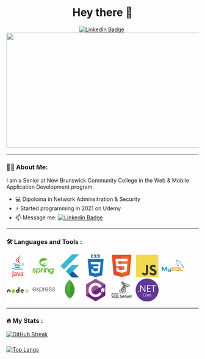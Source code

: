   <h1 align="center">
    Hey there 👋
</h1>

<div id="header" align="center">
  <div id="badges" style="display: inline-block;">
    <a href="https://www.linkedin.com/in/dylan-cleveland-382232131/">
      <img src="https://img.shields.io/badge/LinkedIn-blue?style=for-the-badge&logo=linkedin&logoColor=white" alt="LinkedIn Badge"/>
    </a>
  </div>
 <img src="https://komarev.com/ghpvc/?username=dylcle&style=flat-square&color=blue" alt=""/>
</div>
<div align="center">
  <img src="https://media.giphy.com/media/dWesBcTLavkZuG35MI/giphy.gif" width="600" height="300"/>
</div>

---
### 👨‍💻 About Me:
I am a Senior at New Brunswick Community College in the Web & Mobile Application Development program. 
-  💻 Dipoloma in Network Adminsitration & Security
-  ⚡ Started programming in 2021 on Udemy
-  📫 Message me:  [![Linkedin Badge](https://img.shields.io/badge/linkedin-blue?style=flat&logo=Linkedin&logoColor=white)](https://www.linkedin.com/in/dylan-cleveland-382232131/)
---
### :hammer_and_wrench: Languages and Tools :
<div>
  <img src="https://github.com/devicons/devicon/blob/master/icons/java/java-original-wordmark.svg" title="Java" alt="Java" width="60" height="60"/>&nbsp;
  <img src="https://github.com/devicons/devicon/blob/master/icons/spring/spring-original-wordmark.svg" title="Spring" alt="Spring" width="60" height="60"/>&nbsp;
  <img src="https://github.com/devicons/devicon/blob/master/icons/flutter/flutter-original.svg" title="Flutter" alt="Flutter" width="60" height="60"/>&nbsp;
  <img src="https://github.com/devicons/devicon/blob/master/icons/css3/css3-plain-wordmark.svg" title="CSS3" alt="CSS" width="60" height="60"/>&nbsp;
  <img src="https://github.com/devicons/devicon/blob/master/icons/html5/html5-original.svg" title="HTML5" alt="HTML" width="60" height="60"/>&nbsp;
  <img src="https://github.com/devicons/devicon/blob/master/icons/javascript/javascript-original.svg" title="JavaScript" alt="JavaScript" width="60" height="60"/>&nbsp;
  <img src="https://github.com/devicons/devicon/blob/master/icons/mysql/mysql-original-wordmark.svg" title="MySQL" alt="MySQL" width="60" height="60"/>&nbsp;
  <img src="https://github.com/devicons/devicon/blob/master/icons/nodejs/nodejs-original-wordmark.svg" title="NodeJS" alt="NodeJS" width="60" height="60"/>&nbsp;
  <img src="https://github.com/devicons/devicon/blob/master/icons/express/express-original-wordmark.svg" title="ExpressJS" alt="ExpressJS" width="60" height="60"/>&nbsp;
  <img src="https://github.com/devicons/devicon/blob/master/icons/mongodb/mongodb-original.svg" title="MongoDB" alt="MongoDB" width="60" height="60"/>&nbsp;
  <img src="https://github.com/devicons/devicon/blob/master/icons/csharp/csharp-original.svg" title="C#" alt="C#" width="60" height="60"/>&nbsp;
  <img src="https://github.com/devicons/devicon/blob/master/icons/microsoftsqlserver/microsoftsqlserver-plain-wordmark.svg" title="SSMS" alt="SSMS" width="60" height="60"/>&nbsp;
  <img src="https://github.com/devicons/devicon/blob/master/icons/dotnetcore/dotnetcore-original.svg" title="dotnet" alt="dotnet width="60" height="60" />&nbsp;
</div>

---

### :fire: My Stats :
[![GitHub Streak](http://github-readme-streak-stats.herokuapp.com?user=DylCle&theme=highcontrast&hide_border=true&date_format=M%20j%5B%2C%20Y%5D)](https://git.io/streak-stats)
###
[![Top Langs](https://github-readme-stats.vercel.app/api/top-langs/?username=DylCle&layout=compact&theme=highcontrast&hide_border=true)](https://github.com/anuraghazra/github-readme-stats)
<!--
**DylCle/DylCle** is a ✨ _special_ ✨ repository because its `README.md` (this file) appears on your GitHub profile.

Here are some ideas to get you started:

- 🔭 I’m currently working on ...
- 🌱 I’m currently learning ...
- 👯 I’m looking to collaborate on ...
- 🤔 I’m looking for help with ...
- 💬 Ask me about ...
- 📫 How to reach me: ...
- 😄 Pronouns: ...
- ⚡ Fun fact: ...
-->
